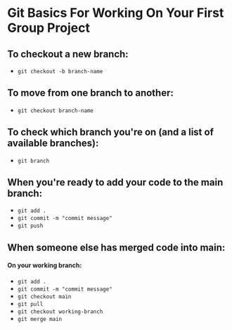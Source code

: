 # Git Basics For Working On Your First Group Project

## To checkout a new branch:
* `git checkout -b branch-name`

## To move from one branch to another:
* `git checkout branch-name`

## To check which branch you're on (and a list of available branches):
* `git branch`

## When you're ready to add your code to the main branch:
* `git add .`
* `git commit -m "commit message"`
* `git push`

## When someone else has merged code into main:
#### On your working branch:
* `git add .`
* `git commit -m "commit message"`
* `git checkout main`
* `git pull`
* `git checkout working-branch`
* `git merge main`